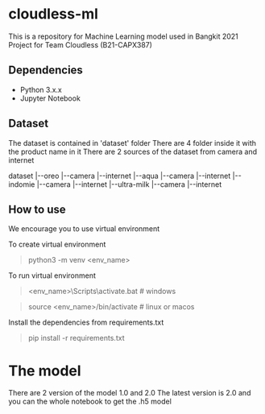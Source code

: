 # cloudless-ml
This is a repository for Machine Learning model used in Bangkit 2021 Project for Team Cloudless (B21-CAPX387)

## Dependencies
* Python 3.x.x
* Jupyter Notebook

## Dataset
The dataset is contained in 'dataset' folder
There are 4 folder inside it with the product name in it
There are 2 sources of the dataset from camera and internet

dataset
  |--oreo
      |--camera
      |--internet
  |--aqua
      |--camera
      |--internet
  |--indomie
      |--camera
      |--internet 
  |--ultra-milk
      |--camera
      |--internet 

## How to use
We encourage you to use virtual environment

To create virtual environment
> python3 -m venv <env_name>

To run virtual environment
> <env_name>\Scripts\activate.bat # windows

> source <env_name>/bin/activate # linux or macos

Install the dependencies from requirements.txt
> pip install -r requirements.txt

# The model
There are 2 version of the model 1.0 and 2.0
The latest version is 2.0 and you can the whole notebook to get the .h5 model
